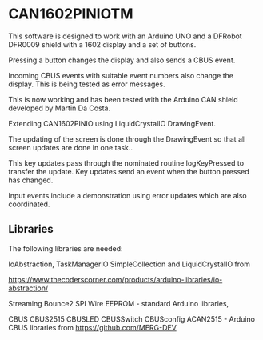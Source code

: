 # CAN1602PINIOTM

This software is designed to work with an Arduino UNO and a DFRobot DFR0009 shield with a 1602 display and a set of buttons.

Pressing a button changes the display and also sends a CBUS event.

Incoming CBUS events with suitable event numbers also change the display. This is being tested as error messages.

This is now working and has been tested with the Arduino CAN shield developed by Martin Da Costa.

Extending CAN1602PINIO using LiquidCrystalIO DrawingEvent.

The updating of the screen is done through the DrawingEvent so that all screen updates are done in one task..

This key updates pass through the nominated routine logKeyPressed to transfer the update. Key updates send an event when the button pressed has changed.

Input events include a demonstration using error updates which are also coordinated.

## Libraries

The following libraries are needed: 

IoAbstraction, TaskManagerIO SimpleCollection and LiquidCrystalIO from 

https://www.thecoderscorner.com/products/arduino-libraries/io-abstraction/

Streaming Bounce2 SPI Wire EEPROM - standard Arduino libraries,

CBUS CBUS2515 CBUSLED CBUSSwitch CBUSconfig ACAN2515  - Arduino CBUS libraries from https://github.com/MERG-DEV

